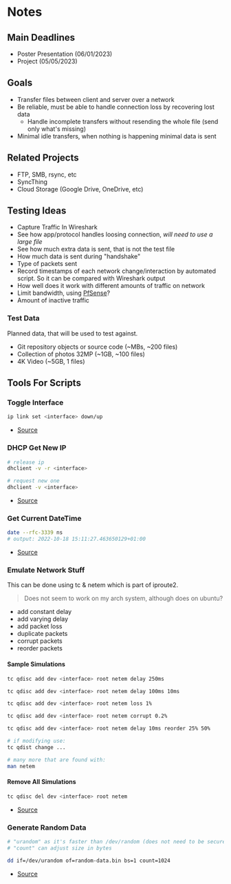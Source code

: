 # Notes
## Main Deadlines
- Poster Presentation (06/01/2023)
- Project (05/05/2023)


## Goals
- Transfer files between client and server over a network
- Be reliable, must be able to handle connection loss by recovering lost data
  - Handle incomplete transfers without resending the whole file (send only what's missing)
- Minimal idle transfers, when nothing is happening minimal data is sent


## Related Projects
- FTP, SMB, rsync, etc
- SyncThing
- Cloud Storage (Google Drive, OneDrive, etc)


## Testing Ideas
- Capture Traffic In Wireshark
- See how app/protocol handles loosing connection, *will need to use a large file*
- See how much extra data is sent, that is not the test file
- How much data is sent during "handshake"
- Type of packets sent
- Record timestamps of each network change/interaction by automated script. So it can be compared with Wireshark output
- How well does it work with different amounts of traffic on network
- Limit bandwidth, using [PfSense](https://docs.netgate.com/pfsense/en/latest/trafficshaper/limiters.html)?
- Amount of inactive traffic

### Test Data
Planned data, that will be used to test against.

- Git repository objects or source code (~MBs, ~200 files)
- Collection of photos 32MP (~1GB, ~100 files)
- 4K Video (~5GB, 1 files)


## Tools For Scripts

### Toggle Interface
```sh
ip link set <interface> down/up
```
- [Source](https://www.2daygeek.com/enable-disable-up-down-nic-network-interface-port-linux/)

### DHCP Get New IP
```sh
# release ip
dhclient -v -r <interface>

# request new one
dhclient -v <interface>
```
- [Source](https://www.cyberciti.biz/faq/howto-linux-renew-dhcp-client-ip-address/)

### Get Current DateTime
```sh
date --rfc-3339 ns
# output: 2022-10-18 15:11:27.463650129+01:00
```

- [Source](https://man7.org/linux/man-pages/man1/date.1.html)

### Emulate Network Stuff
This can be done using tc & netem which is part of iproute2.

> Does not seem to work on my arch system, although does on ubuntu?

- add constant delay
- add varying delay
- add packet loss
- duplicate packets
- corrupt packets
- reorder packets

#### Sample Simulations
```sh
tc qdisc add dev <interface> root netem delay 250ms

tc qdisc add dev <interface> root netem delay 100ms 10ms

tc qdisc add dev <interface> root netem loss 1%

tc qdisc add dev <interface> root netem corrupt 0.2%

tc qdisc add dev <interface> root netem delay 10ms reorder 25% 50%

# if modifying use:
tc qdist change ...

# many more that are found with:
man netem
```

#### Remove All Simulations
```sh
tc qdisc del dev <interface> root netem
```

- [Source](https://srtlab.github.io/srt-cookbook/how-to-articles/using-netem-to-emulate-networks.html)

### Generate Random Data
```sh
# "urandom" as it's faster than /dev/random (does not need to be secure)
# "count" can adjust size in bytes

dd if=/dev/urandom of=random-data.bin bs=1 count=1024
```

- [Source](https://stackoverflow.com/a/1462909/8075455)
